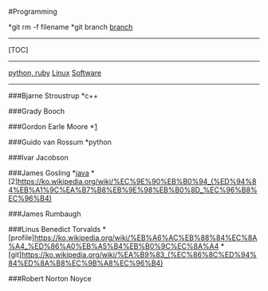 #Programming

  *git rm -f filename
  *git branch [branch](https://wayhome25.github.io/git/2017/07/08/git-first-pull-request-story/)

---

[TOC]
  
---

   [python, ruby](./PL/python/README.md)
   [Linux](./OS/Linux/README.md)
   [Software](./SW/README.md)

---





###Bjarne Stroustrup
  *c++

###Grady Booch 

###Gordon Earle Moore
  *[1](https://ko.wikipedia.org/wiki/%EA%B3%A0%EB%93%A0_%EB%AC%B4%EC%96%B4)

###Guido van Rossum
  *python

###Ivar Jacobson
  

###James Gosling
  *[java](https://namu.wiki/w/Java?from=JAVA)
  *[2]https://ko.wikipedia.org/wiki/%EC%9E%90%EB%B0%94_(%ED%94%84%EB%A1%9C%EA%B7%B8%EB%9E%98%EB%B0%8D_%EC%96%B8%EC%96%B4)

###James Rumbaugh  

###Linus Benedict Torvalds
  *[profile]https://ko.wikipedia.org/wiki/%EB%A6%AC%EB%88%84%EC%8A%A4_%ED%86%A0%EB%A5%B4%EB%B0%9C%EC%8A%A4
  *[git]https://ko.wikipedia.org/wiki/%EA%B9%83_(%EC%86%8C%ED%94%84%ED%8A%B8%EC%9B%A8%EC%96%B4)

###Robert Norton Noyce
